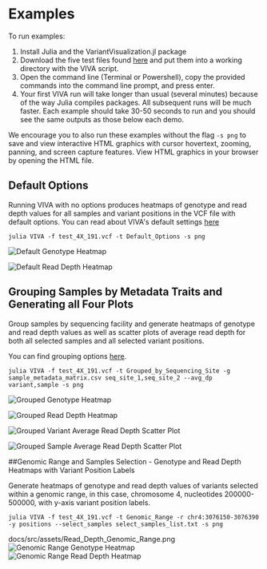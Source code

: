 # Examples

To run examples:

1. Install Julia and the VariantVisualization.jl package
2. Download the five test files found [here](https://github.com/compbiocore/VariantVisualization.jl/tree/master/test/test_files) and put them into a working directory with the VIVA script. 
3. Open the command line (Terminal or Powershell), copy the provided commands into the command line prompt, and press enter. 
4. Your first VIVA run will take longer than usual (several minutes) because of the way Julia compiles packages. All subsequent runs will be much faster. Each example should take 30-50 seconds to run and you should see the same outputs as those below each demo. 

We encourage you to also run these examples without the flag `-s png` to save and view interactive HTML graphics with cursor hovertext, zooming, panning, and screen capture features. View HTML graphics in your browser by opening the HTML file.

## Default Options

Running VIVA with no options produces heatmaps of genotype and read depth values for all samples and variant positions in the VCF file with default options. You can read about VIVA's default settings [here](https://compbiocore.github.io/VariantVisualization.jl/stable/#default-options)

```
julia VIVA -f test_4X_191.vcf -t Default_Options -s png
```
![Default Genotype Heatmap](assets/Genotype_Default_Options.png)

![Default Read Depth Heatmap](assets/Read_Depth_Default_Options.png)

## Grouping Samples by Metadata Traits and Generating all Four Plots

Group samples by sequencing facility and generate heatmaps of genotype and read depth values as well as scatter plots of average read depth for both all selected samples and all selected variant positions. 

You can find grouping options [here](https://compbiocore.github.io/VariantVisualization.jl/stable/filtering_vcf/#selecting-and-grouping-samples).

```
julia VIVA -f test_4X_191.vcf -t Grouped_by_Sequencing_Site -g sample_metadata_matrix.csv seq_site_1,seq_site_2 --avg_dp variant,sample -s png
```

![Grouped Genotype Heatmap](assets/Read_Depth_Grouped_by_Sequencing_Site.png)

![Grouped Read Depth Heatmap](assets/Genotype_Grouped_by_Sequencing_Site.png)

![Grouped Variant Average Read Depth Scatter Plot](assets/Average_Variant_Read_Depthtest_4X_191.vcf.png)

![Grouped Sample Average Read Depth Scatter Plot](assets/Average_Sample_Read_Depth_test_4X_191.vcf.png)
 
##Genomic Range and Samples Selection - Genotype and Read Depth Heatmaps with Variant Position Labels

Generate heatmaps of genotype and read depth values of variants selected within a genomic range, in this case, chromosome 4, nucleotides 200000-500000, with y-axis variant position labels.

```
julia VIVA -f test_4X_191.vcf -t Genomic_Range -r chr4:3076150-3076390 -y positions --select_samples select_samples_list.txt -s png
```
docs/src/assets/Read_Depth_Genomic_Range.png
![Genomic Range Genotype Heatmap](assets/Genotype_Genomic_Range.png)
![Genomic Range Read Depth Heatmap](assets/Read_Depth_Genomic_Range.png)


